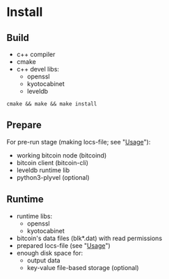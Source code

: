 # Install

## Build
- c++ compiler
- cmake
- c++ devel libs:
  - openssl
  - kyotocabinet
  - leveldb

`cmake && make && make install`

## Prepare

For pre-run stage (making locs-file; see "[Usage](Usage.md)"):

- working bitcoin node (bitcoind)
- bitcoin client (bitcoin-cli)
- leveldb runtime lib
- python3-plyvel (optional)

## Runtime
- runtime libs:
  - openssl
  - kyotocabinet
- bitcoin's data files (blk*.dat) with read permissions
- prepared locs-file (see "[Usage](Usage.md)")
- enough disk space for:
  - output data
  - key-value file-based storage (optional)
